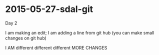 # 2015-05-27-sdal-git

Day 2

I am making an edit; I am adding a line from git hub (you can make small changes on git hub)

I AM different different different MORE CHANGES 

